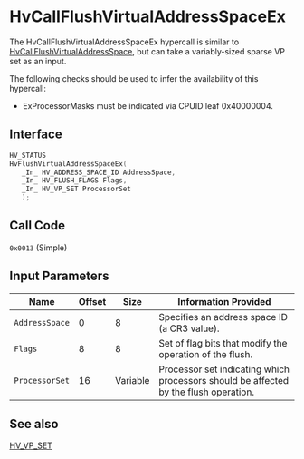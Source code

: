 # HvCallFlushVirtualAddressSpaceEx

The HvCallFlushVirtualAddressSpaceEx hypercall is similar to [HvCallFlushVirtualAddressSpace](HvCallFlushVirtualAddressSpace.md), but can take a variably-sized sparse VP set as an input.

The following checks should be used to infer the availability of this hypercall:
- ExProcessorMasks must be indicated via CPUID leaf 0x40000004.

## Interface

 ```c
HV_STATUS
HvFlushVirtualAddressSpaceEx(
    _In_ HV_ADDRESS_SPACE_ID AddressSpace,
    _In_ HV_FLUSH_FLAGS Flags,
    _In_ HV_VP_SET ProcessorSet
    );
 ```

## Call Code
`0x0013` (Simple)

## Input Parameters

| Name                    | Offset     | Size     | Information Provided                      |
|-------------------------|------------|----------|-------------------------------------------|
| `AddressSpace`          | 0          | 8        | Specifies an address space ID (a CR3 value). |
| `Flags`                 | 8          | 8        | Set of flag bits that modify the operation of the flush. |
| `ProcessorSet`          | 16         | Variable | Processor set indicating which processors should be affected by the flush operation. |

## See also

[HV_VP_SET](../datatypes/HV_VP_SET.md)
